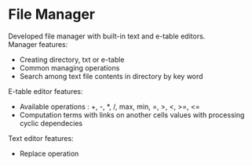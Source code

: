 # File Manager

Developed file manager with built-in text and e-table editors. <br />
Manager features:
  * Creating directory, txt or e-table
  * Common managing operations
  * Search among text file contents in directory by key word
  
E-table editor features:
  * Available operations : +, -, *, /, max, min, =, >, <, >=, <=
  * Computation terms with links on another cells values with processing cyclic dependecies
  
Text editor features:
  * Replace operation
  
